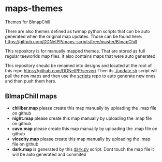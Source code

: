# maps-themes
Themes for BlmapChill

There are also themes defined as twmap python scripts that can be auto generated when the original map updates.
Those can be found here: https://github.com/DDNetPP/maps-scripts/tree/master/BlmapChill


This repository is for manually mapped themes. That are stored as full regular teeworlds map files.
It also contains maps that were auto generated.

This repository should be renamed into designs and located at the root of this repo https://github.com/DDNetPP/server/
Then its [./update.sh](https://github.com/DDNetPP/server/blob/218db1e9ab9270e5837b2b14b92a0c92a3afcd80/update.sh#L89-L156) script will pull the new maps and then use the [scripts](https://github.com/DDNetPP/maps-scripts/tree/master/BlmapChill) repo to auto generate new ones and then push them here.

## BlmapChill maps

- **chillber.map** please create this map manually by uploading the .map file on github
- **night.map** please create this map manually by uploading the .map file on github
- **cave.map** please create this map manually by uploading the .map file on github
- **vicecity.map** please create this map manually by uploading the .map file on github
- **dark.map** is generated by this [dark.py](https://github.com/DDNetPP/maps-scripts/blob/3a0908ddda986f37ecae16907c77616bf58e954d/BlmapChill/themes/dark.py) script. Dont touch the map file it will be auto generated and commited
